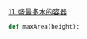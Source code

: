 [11. 盛最多水的容器](https://leetcode-cn.com/problems/container-with-most-water/)
```python
def maxArea(height):
```